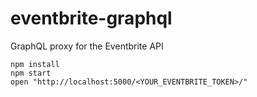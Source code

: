# eventbrite-graphql
GraphQL proxy for the Eventbrite API

```
npm install
npm start
open "http://localhost:5000/<YOUR_EVENTBRITE_TOKEN>/"
```
